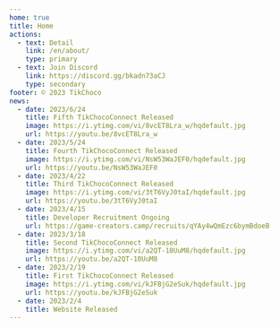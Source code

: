 ```yaml
---
home: true
title: Home
actions:
  - text: Detail
    link: /en/about/
    type: primary
  - text: Join Discord
    link: https://discord.gg/bkadn73aCJ
    type: secondary
footer: © 2023 TikChoco
news:
  - date: 2023/6/24
    title: Fifth TikChocoConnect Released
    image: https://i.ytimg.com/vi/8vcET8Lra_w/hqdefault.jpg
    url: https://youtu.be/8vcET8Lra_w
  - date: 2023/5/24
    title: Fourth TikChocoConnect Released
    image: https://i.ytimg.com/vi/NsW53WaJEF0/hqdefault.jpg
    url: https://youtu.be/NsW53WaJEF0
  - date: 2023/4/22
    title: Third TikChocoConnect Released
    image: https://i.ytimg.com/vi/3tT6VyJ0taI/hqdefault.jpg
    url: https://youtu.be/3tT6VyJ0taI
  - date: 2023/4/15
    title: Developer Recruitment Ongoing
    url: https://game-creators.camp/recruits/qYAy4wQmEzc6bymBdoeB
  - date: 2023/3/18
    title: Second TikChocoConnect Released
    image: https://i.ytimg.com/vi/a2QT-10UuM8/hqdefault.jpg
    url: https://youtu.be/a2QT-10UuM8
  - date: 2023/2/19
    title: First TikChocoConnect Released
    image: https://i.ytimg.com/vi/kJFBjG2eSuk/hqdefault.jpg
    url: https://youtu.be/kJFBjG2eSuk
  - date: 2023/2/4
    title: Website Released
---
```


<News />